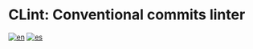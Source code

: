 # CLint: Conventional commits linter
[![en](https://img.shields.io/badge/lang-en-blue.svg)](README.md)
[![es](https://img.shields.io/badge/lang-es-green.svg)](README.es.md)
